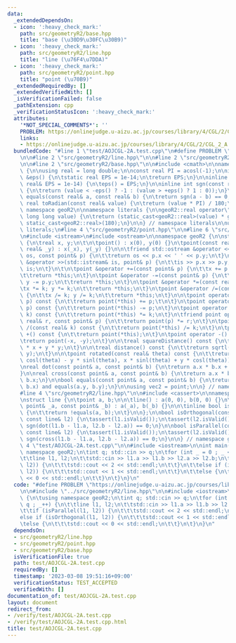 ```yaml
---
data:
  _extendedDependsOn:
  - icon: ':heavy_check_mark:'
    path: src/geometryR2/base.hpp
    title: "base (\u30D9\u30FC\u30B9)"
  - icon: ':heavy_check_mark:'
    path: src/geometryR2/line.hpp
    title: "line (\u76F4\u7DDA)"
  - icon: ':heavy_check_mark:'
    path: src/geometryR2/point.hpp
    title: "point (\u70B9)"
  _extendedRequiredBy: []
  _extendedVerifiedWith: []
  _isVerificationFailed: false
  _pathExtension: cpp
  _verificationStatusIcon: ':heavy_check_mark:'
  attributes:
    '*NOT_SPECIAL_COMMENTS*': ''
    PROBLEM: https://onlinejudge.u-aizu.ac.jp/courses/library/4/CGL/2/CGL_2_A
    links:
    - https://onlinejudge.u-aizu.ac.jp/courses/library/4/CGL/2/CGL_2_A
  bundledCode: "#line 1 \"test/AOJCGL-2A.test.cpp\"\n#define PROBLEM \"https://onlinejudge.u-aizu.ac.jp/courses/library/4/CGL/2/CGL_2_A\"\
    \n\n#line 2 \"src/geometryR2/line.hpp\"\n\n#line 2 \"src/geometryR2/point.hpp\"\
    \n\n#line 2 \"src/geometryR2/base.hpp\"\n\n#include <cmath>\n\nnamespace geoR2\
    \ {\n\nusing real = long double;\n\nconst real PI = acosl(-1);\n\ninline real\
    \ &eps() {\n\tstatic real EPS = 1e-14;\n\treturn EPS;\n}\n\ninline void setEps(const\
    \ real& EPS = 1e-14) {\n\teps() = EPS;\n}\n\ninline int sgn(const real& value)\
    \ {\n\treturn (value < -eps() ? -1 : (value > +eps() ? 1 : 0));\n}\n\ninline bool\
    \ equals(const real& a, const real& b) {\n\treturn sgn(a - b) == 0;\n}\n\ninline\
    \ real toRadian(const real& value) {\n\treturn (value * PI) / 180;\n}\n\n} //\
    \ namespace geoR2\n\nnamespace literals {\n\ngeoR2::real operator\"\" _rad(unsigned\
    \ long long value) {\n\treturn (static_cast<geoR2::real>(value) * geoR2::PI) /\
    \ static_cast<geoR2::real>(180);\n}\n\n} // namespace literals\n\nusing namespace\
    \ literals;\n#line 4 \"src/geometryR2/point.hpp\"\n\n#line 6 \"src/geometryR2/point.hpp\"\
    \n#include <istream>\n#include <ostream>\n\nnamespace geoR2 {\n\nstruct point\
    \ {\n\treal x, y;\n\t\n\tpoint() : x(0), y(0) {}\n\tpoint(const real& _x, const\
    \ real& _y) : x(_x), y(_y) {}\n\n\tfriend std::ostream &operator <<(std::ostream&\
    \ os, const point& p) {\n\t\treturn os << p.x << ' ' << p.y;\n\t}\n\tfriend std::istream\
    \ &operator >>(std::istream& is, point& p) {\n\t\tis >> p.x >> p.y;\n\t\treturn\
    \ is;\n\t}\n\t\n\tpoint &operator +=(const point& p) {\n\t\tx += p.x; y += p.y;\n\
    \t\treturn *this;\n\t}\n\tpoint &operator -=(const point& p) {\n\t\tx -= p.x;\
    \ y -= p.y;\n\t\treturn *this;\n\t}\n\tpoint &operator *=(const real& k) {\n\t\
    \tx *= k; y *= k;\n\t\treturn *this;\n\t}\n\tpoint &operator /=(const real& k)\
    \ {\n\t\tx /= k; y /= k;\n\t\treturn *this;\n\t}\n\n\tpoint operator +(const point&\
    \ p) const {\n\t\treturn point(*this) += p;\t\n\t}\n\tpoint operator -(const point&\
    \ p) const {\n\t\treturn point(*this) -= p;\n\t}\n\tpoint operator *(const real&\
    \ k) const {\n\t\treturn point(*this) *= k;\n\t}\n\tfriend point operator *(const\
    \ real& r, const point& p) {\n\t\treturn point(p) *= r;\n\t}\n\tpoint operator\
    \ /(const real& k) const {\n\t\treturn point(*this) /= k;\n\t}\n\tpoint operator\
    \ +() const {\n\t\treturn point(*this);\n\t}\n\tpoint operator -() const {\n\t\
    \treturn point(-x, -y);\n\t}\n\n\treal squareDistance() const {\n\t\treturn x\
    \ * x + y * y;\n\t}\n\n\treal distance() const {\n\t\treturn sqrtl(x * x + y +\
    \ y);\n\t}\n\n\tpoint rotated(const real& theta) const {\n\t\treturn point(x *\
    \ cosl(theta) - y * sinl(theta), x * sinl(theta) + y * cosl(theta));\n\t}\n};\n\
    \nreal dot(const point& a, const point& b) {\n\treturn a.x * b.x + a.y * b.y;\n\
    }\n\nreal cross(const point& a, const point& b) {\n\treturn a.x * b.y - a.y *\
    \ b.x;\n}\n\nbool equals(const point& a, const point& b) {\n\treturn equals(a.x,\
    \ b.x) and equals(a.y, b.y);\n}\n\nusing vec2 = point;\n\n} // namespace geoR2\n\
    #line 4 \"src/geometryR2/line.hpp\"\n\n#include <cassert>\n\nnamespace geoR2 {\n\
    \nstruct line {\n\tpoint a, b;\n\n\tline() : a(0, 0), b(0, 0) {}\n\tline(const\
    \ point& _a, const point& _b) : a(_a), b(_b) {}\n\n\tinline bool isValid() const\
    \ {\n\t\treturn !equals(a, b);\n\t}\n\n};\n\nbool isOrthogonal(const line& l1,\
    \ const line& l2) {\n\tassert(l1.isValid());\n\tassert(l2.isValid());\n\treturn\
    \ sgn(dot(l1.b - l1.a, l2.b - l2.a)) == 0;\n}\n\nbool isParallel(const line& l1,\
    \ const line& l2) {\n\tassert(l1.isValid());\n\tassert(l2.isValid());\n\treturn\
    \ sgn(cross(l1.b - l1.a, l2.b - l2.a)) == 0;\n}\n\n} // namespace geo2d\n#line\
    \ 4 \"test/AOJCGL-2A.test.cpp\"\n\n#include <iostream>\n\nint main() {\n\tusing\
    \ namespace geoR2;\n\tint q; std::cin >> q;\n\tfor (int _ = 0 ; _ < q ; _++) {\n\
    \t\tline l1, l2;\n\t\tstd::cin >> l1.a >> l1.b >> l2.a >> l2.b;\n\t\tif (isParallel(l1,\
    \ l2)) {\n\t\t\tstd::cout << 2 << std::endl;\n\t\t}\n\t\telse if (isOrthogonal(l1,\
    \ l2)) {\n\t\t\tstd::cout << 1 << std::endl;\n\t\t}\n\t\telse {\n\t\t\tstd::cout\
    \ << 0 << std::endl;\n\t\t}\n\t}\n}\n"
  code: "#define PROBLEM \"https://onlinejudge.u-aizu.ac.jp/courses/library/4/CGL/2/CGL_2_A\"\
    \n\n#include \"../src/geometryR2/line.hpp\"\n\n#include <iostream>\n\nint main()\
    \ {\n\tusing namespace geoR2;\n\tint q; std::cin >> q;\n\tfor (int _ = 0 ; _ <\
    \ q ; _++) {\n\t\tline l1, l2;\n\t\tstd::cin >> l1.a >> l1.b >> l2.a >> l2.b;\n\
    \t\tif (isParallel(l1, l2)) {\n\t\t\tstd::cout << 2 << std::endl;\n\t\t}\n\t\t\
    else if (isOrthogonal(l1, l2)) {\n\t\t\tstd::cout << 1 << std::endl;\n\t\t}\n\t\
    \telse {\n\t\t\tstd::cout << 0 << std::endl;\n\t\t}\n\t}\n}\n"
  dependsOn:
  - src/geometryR2/line.hpp
  - src/geometryR2/point.hpp
  - src/geometryR2/base.hpp
  isVerificationFile: true
  path: test/AOJCGL-2A.test.cpp
  requiredBy: []
  timestamp: '2023-03-08 19:51:16+09:00'
  verificationStatus: TEST_ACCEPTED
  verifiedWith: []
documentation_of: test/AOJCGL-2A.test.cpp
layout: document
redirect_from:
- /verify/test/AOJCGL-2A.test.cpp
- /verify/test/AOJCGL-2A.test.cpp.html
title: test/AOJCGL-2A.test.cpp
---
```


